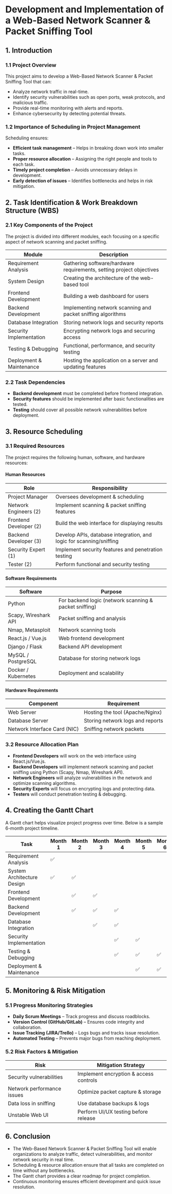 # Development and Implementation of a Web-Based Network Scanner & Packet Sniffing Tool

## 1. Introduction

### 1.1 Project Overview
This project aims to develop a Web-Based Network Scanner & Packet Sniffing Tool that can:
- Analyze network traffic in real-time.
- Identify security vulnerabilities such as open ports, weak protocols, and malicious traffic.
- Provide real-time monitoring with alerts and reports.
- Enhance cybersecurity by detecting potential threats.

### 1.2 Importance of Scheduling in Project Management
Scheduling ensures:
- **Efficient task management** – Helps in breaking down work into smaller tasks.
- **Proper resource allocation** – Assigning the right people and tools to each task.
- **Timely project completion** – Avoids unnecessary delays in development.
- **Early detection of issues** – Identifies bottlenecks and helps in risk mitigation.

## 2. Task Identification & Work Breakdown Structure (WBS)

### 2.1 Key Components of the Project
The project is divided into different modules, each focusing on a specific aspect of network scanning and packet sniffing.

| Module | Description |
|---------|-------------|
| Requirement Analysis | Gathering software/hardware requirements, setting project objectives |
| System Design | Creating the architecture of the web-based tool |
| Frontend Development | Building a web dashboard for users |
| Backend Development | Implementing network scanning and packet sniffing algorithms |
| Database Integration | Storing network logs and security reports |
| Security Implementation | Encrypting network logs and securing access |
| Testing & Debugging | Functional, performance, and security testing |
| Deployment & Maintenance | Hosting the application on a server and updating features |

### 2.2 Task Dependencies
- **Backend development** must be completed before frontend integration.
- **Security features** should be implemented after basic functionalities are tested.
- **Testing** should cover all possible network vulnerabilities before deployment.

## 3. Resource Scheduling

### 3.1 Required Resources
The project requires the following human, software, and hardware resources:

#### **Human Resources**

| Role | Responsibility |
|------|--------------|
| Project Manager | Oversees development & scheduling |
| Network Engineers (2) | Implement scanning & packet sniffing features |
| Frontend Developer (2) | Build the web interface for displaying results |
| Backend Developer (3) | Develop APIs, database integration, and logic for scanning/sniffing |
| Security Expert (1) | Implement security features and penetration testing |
| Tester (2) | Perform functional and security testing |

#### **Software Requirements**

| Software | Purpose |
|----------|---------|
| Python | For backend logic (network scanning & packet sniffing) |
| Scapy, Wireshark API | Packet sniffing and analysis |
| Nmap, Metasploit | Network scanning tools |
| React.js / Vue.js | Web frontend development |
| Django / Flask | Backend API development |
| MySQL / PostgreSQL | Database for storing network logs |
| Docker / Kubernetes | Deployment and scalability |

#### **Hardware Requirements**

| Component | Requirement |
|-----------|------------|
| Web Server | Hosting the tool (Apache/Nginx) |
| Database Server | Storing network logs and reports |
| Network Interface Card (NIC) | Sniffing network packets |

### 3.2 Resource Allocation Plan
- **Frontend Developers** will work on the web interface using React.js/Vue.js.
- **Backend Developers** will implement network scanning and packet sniffing using Python (Scapy, Nmap, Wireshark API).
- **Network Engineers** will analyze vulnerabilities in the network and optimize scanning algorithms.
- **Security Experts** will focus on encrypting logs and protecting data.
- **Testers** will conduct penetration testing & debugging.

## 4. Creating the Gantt Chart

A Gantt chart helps visualize project progress over time. Below is a sample 6-month project timeline.

| Task | Month 1 | Month 2 | Month 3 | Month 4 | Month 5 | Month 6 |
|------|--------|--------|--------|--------|--------|--------|
| Requirement Analysis | ✅ | | | | | |
| System Architecture Design | ✅ | ✅ | | | | |
| Frontend Development | | ✅ | ✅ | | | |
| Backend Development | | ✅ | ✅ | ✅ | | |
| Database Integration | | | ✅ | ✅ | | |
| Security Implementation | | | | ✅ | ✅ | |
| Testing & Debugging | | | | ✅ | ✅ | ✅ |
| Deployment & Maintenance | | | | | ✅ | ✅ |

## 5. Monitoring & Risk Mitigation

### 5.1 Progress Monitoring Strategies
- **Daily Scrum Meetings** – Track progress and discuss roadblocks.
- **Version Control (GitHub/GitLab)** – Ensures code integrity and collaboration.
- **Issue Tracking (JIRA/Trello)** – Logs bugs and tracks issue resolution.
- **Automated Testing** – Prevents major bugs from reaching deployment.

### 5.2 Risk Factors & Mitigation

| Risk | Mitigation Strategy |
|------|---------------------|
| Security vulnerabilities | Implement encryption & access controls |
| Network performance issues | Optimize packet capture & storage |
| Data loss in sniffing | Use database backups & logs |
| Unstable Web UI | Perform UI/UX testing before release |

## 6. Conclusion

- The Web-Based Network Scanner & Packet Sniffing Tool will enable organizations to analyze traffic, detect vulnerabilities, and monitor network security in real time.
- Scheduling & resource allocation ensure that all tasks are completed on time without any bottlenecks.
- The Gantt chart provides a clear roadmap for project completion.
- Continuous monitoring ensures efficient development and quick issue resolution.


